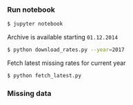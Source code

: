### Run notebook
```bash
$ jupyter notebook
```

Archive is available starting `01.12.2014`
```bash
$ python download_rates.py --year=2017
```

Fetch latest missing rates for current year
```bash
$ python fetch_latest.py
```

### Missing data
